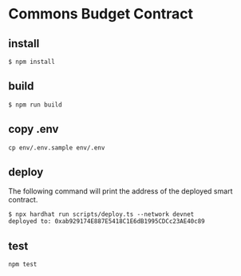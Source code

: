 # Commons Budget Contract

## install
```shell
$ npm install
```

## build
```shell
$ npm run build
```

## copy .env
```shell
cp env/.env.sample env/.env
```

## deploy
The following command will print the address of the deployed smart contract.  
```shell
$ npx hardhat run scripts/deploy.ts --network devnet
deployed to: 0xab929174E887E5418C1E6dB1995CDCc23AE40c89
```

## test
```shell
npm test
```
